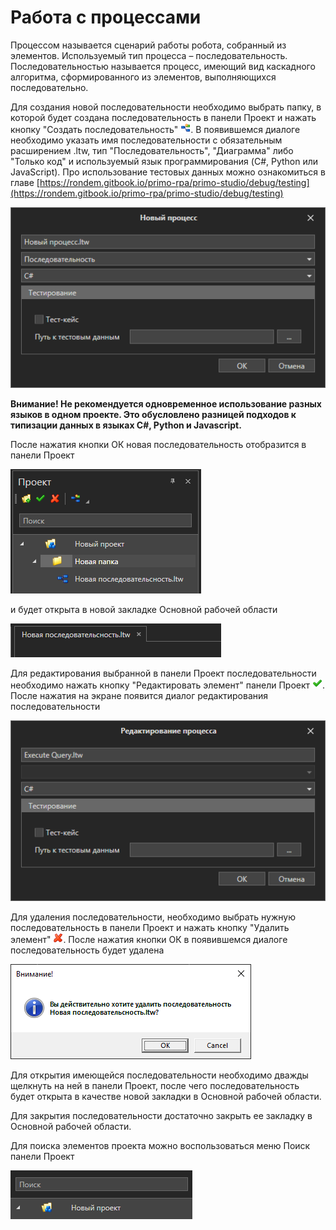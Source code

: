 # Работа с процессами

Процессом называется сценарий работы робота, собранный из элементов. Используемый тип процесса – последовательность. Последовательностью называется процесс, имеющий вид каскадного алгоритма, сформированного из элементов, выполняющихся последовательно.

Для создания новой последовательности необходимо выбрать папку, в которой будет создана последовательность в панели Проект и нажать кнопку "Создать последовательность" ![](<../../.gitbook/assets/0 (163).png>). В появившемся диалоге необходимо указать имя последовательности с обязательным расширением .ltw, тип "Последовательность", "Диаграмма" либо "Только код" и используемый язык программирования (C#, Python или JavaScript). Про использование тестовых данных можно ознакомиться в главе [https://rondem.gitbook.io/primo-rpa/primo-studio/debug/testing](https://rondem.gitbook.io/primo-rpa/primo-studio/debug/testing)

![](<../../.gitbook/assets/image (667).png>)

**Внимание! Не рекомендуется одновременное использование разных языков в одном проекте. Это обусловлено разницей подходов к типизации данных в языках C#, Python и Javascript.**

После нажатия кнопки ОК новая последовательность отобразится в панели Проект

![](<../../.gitbook/assets/2 (12).png>)

и будет открыта в новой закладке Основной рабочей области

![](<../../.gitbook/assets/3 (3).png>)

Для редактирования выбранной в панели Проект последовательности необходимо нажать кнопку "Редактировать элемент" панели Проект ![](<../../.gitbook/assets/4 (1) (1) (2) (1) (1).png>). После нажатия на экране появится диалог редактирования последовательности

![](<../../.gitbook/assets/image (689).png>)

Для удаления последовательности, необходимо выбрать нужную последовательность в панели Проект и нажать кнопку "Удалить элемент" ![](<../../.gitbook/assets/10 (2) (1) (2) (1) (2) (1).png>). После нажатия кнопки ОК в появившемся диалоге последовательность будет удалена

![](<../../.gitbook/assets/7 (2).png>)

Для открытия имеющейся последовательности необходимо дважды щелкнуть на ней в панели Проект, после чего последовательность будет открыта в качестве новой закладки в Основной рабочей области.

Для закрытия последовательности достаточно закрыть ее закладку в Основной рабочей области.

Для поиска элементов проекта можно воспользоваться меню Поиск панели Проект

![](<../../.gitbook/assets/8 (2).png>)
